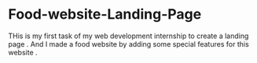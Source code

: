 # Food-website-Landing-Page
THis is my first task of my web development internship to create a landing page . And I made a food website by adding some special features for this website .
